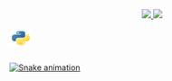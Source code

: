<div align="center">
  <a href="https://github.com/eduardoKatsurayama">
  <img height="140em" src="https://github-readme-stats.vercel.app/api?username=eduardoKatsurayama&show_icons=true&theme=dark&include_all_commits=true&count_private=true"/>
  <img height="140em" src="https://github-readme-stats.vercel.app/api/top-langs/?username=eduardoKatsurayama&layout=compact&langs_count=7&theme=dark"/>
</div>

<div style="display: inline_block"><br>
  <img align="center" alt="Rafa-Python" height="30" width="40" src="https://raw.githubusercontent.com/devicons/devicon/master/icons/python/python-original.svg">
</div>
  
##
<div> 
  
  ![Snake animation](https://github.com/eduardoKatsurayama/eduardoKatsurayama/blob/output/github-contribution-grid-snake.svg)
 
</div>

